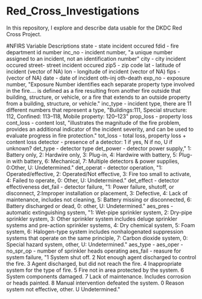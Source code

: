 # Red_Cross_Investigations
In this repository, I explore and describe data usable for the DKDC Red Cross Project.

#NFIRS Variable Descriptions
state - state incident occured
fdid - fire department id number
inc_no - incident number, "a unique number assigned to an incident, not an identification number"
city - city incident occured
street- street incident occured
zip5 - zip code
lat - latitude of incident (vector of NA)
lon - longitude of incident (vector of NA)
fips - (vector of NA)
date - date of incident
oth-inj
oth-death
exp_no - exposure number, "Exposure Number identifies each separate property type involved in the fire....
  is defined as a fire resulting from another fire outside that building, structure, or vehicle, or 
  a fire that extends to an outside property from a building, structure, or vehicle."
inc_type - incident type, there are 11 different numbers that represent a type, "Buildings:111,
  Special structure: 112, Confined: 113–118, Mobile property: 120–123"
prop_loss - property loss
cont_loss - content lost, "illustrates the magnitude of the fire problem, provides an additional
  indicator of the incident severity, and can be used to evaluate progress in fire protection."
tot_loss - total loss, property loss + content loss
detector - presence of a detector: 1 if yes, N if no, U if unknown?
det_type - detector type
det_power - detector power supply," 1: Battery only, 2: Hardwire only, 3: Plug-in,
  4: Hardwire with battery, 5: Plug-in with battery, 6: Mechanical, 7: Multiple detectors & power supplies,
  0:Other, U: Undetermined."
det_operat - detector operation, "1: Operated/effective, 2: Operated/Not effective, 3: Fire too small to activate,
  4: Failed to operate, 0: Other, U: Undetermined."
det_effect - detector effectiveness
det_fail - detector failure, "1: Power failure, shutoff, or disconnect, 
  2:Improper installation or placement, 3: Defective,
  4: Lack of maintenance, includes not cleaning, 5: Battery missing or disconnected,
  6: Battery discharged or dead, 0: other, U: Undetermined."
aes_pres - automatic extinguishing system, "1: Wet-pipe sprinkler system, 2: Dry-pipe sprinkler system,
  3: Other sprinkler system includes deluge sprinkler systems and pre-action sprinkler systems,
  4: Dry chemical system, 5: Foam system, 6: Halogen-type system includes nonhalogenated 
  suppression systems that operate on the same principle, 7: Carbon dioxide system,
  0: Special hazard system, other, U: Undetermined."
aes_type - 
aes_oper -
no_spr_op - number of sprinkler heads operating
aes_fail - reasure for system failure, "1 System shut off. 2 Not enough agent discharged to control the fire.
  3 Agent discharged, but did not reach the fire. 4 Inappropriate system for the type of fire.
  5 Fire not in area protected by the system. 6 System components damaged. 
  7 Lack of maintenance. Includes corrosion or heads painted. 8 Manual intervention defeated the system.
  0 Reason system not effective, other. U Undetermined."
